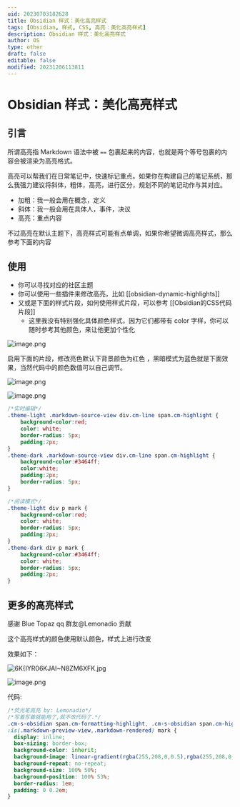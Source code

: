 ```yaml
---
uid: 20230703182628
title: Obsidian 样式：美化高亮样式
tags: [Obsidian, 样式, CSS, 高亮：美化高亮样式]
description: Obsidian 样式：美化高亮样式
author: OS
type: other
draft: false
editable: false
modified: 20231206113811
---
```


# Obsidian 样式：美化高亮样式

## 引言

所谓高亮指 Markdown 语法中被 `==` 包裹起来的内容，也就是两个等号包裹的内容会被渲染为高亮格式。

高亮可以帮我们在日常笔记中，快速标记重点。如果你在构建自己的笔记系统，那么我强力建议将斜体，粗体，高亮，进行区分，规划不同的笔记动作与其对应。

- 加粗：我一般会用在概念，定义
- 斜体：我一般会用在具体人，事件，决议
- 高亮：重点内容

不过高亮在默认主题下，高亮样式可能有点单调，如果你希望微调高亮样式，那么参考下面的内容

## 使用

- 你可以寻找对应的社区主题
- 你可以使用一些插件来修改高亮，比如 [[obsidian-dynamic-highlights]]
- 又或是下面的样式片段，如何使用样式片段，可以参考 [[Obsidian的CSS代码片段]]
	- 这里我没有特别强化具体颜色样式，因为它们都带有 color 字样，你可以随时参考其他颜色，来让他更加个性化

![image.png](https://cdn.pkmer.cn/images/202312061126730.png!pkmer)

启用下面的片段，修改亮色默认下背景颜色为红色 ，黑暗模式为蓝色就是下面效果，当然代码中的颜色数值可以自己调节。

![image.png](https://cdn.pkmer.cn/images/202312061127056.png!pkmer)

![image.png](https://cdn.pkmer.cn/images/202312061128068.png!pkmer)

```CSS
/*实时编辑*/
.theme-light .markdown-source-view div.cm-line span.cm-highlight {
	background-color:red;
    color: white;
	border-radius: 5px;
	padding:2px;
}
.theme-dark .markdown-source-view div.cm-line span.cm-highlight {
	background-color:#3464ff;
    color:white;
	padding:2px;
	border-radius: 5px;
}

/*阅读模式*/
.theme-light div p mark {
	background-color:red;
    color: white;
	border-radius: 5px;
	padding:2px;
}
.theme-dark div p mark {
	background-color:#3464ff;
    color: white;
	border-radius: 5px;
	padding:2px;
}
```

## 更多的高亮样式

感谢 Blue Topaz qq 群友@Lemonadio 贡献

这个高亮样式的颜色使用默认颜色，样式上进行改变

效果如下：

![6K{I`YR06`KJAI~N8ZM6XFK.jpg](https://cdn.pkmer.cn/images/202312061134327.jpg!pkmer)

![image.png](https://cdn.pkmer.cn/images/202312061134347.png!pkmer)

代码:

```css
/*荧光笔高亮 by: Lemonadio*/
/*写着写着就能用了,就不改代码了.*/
.cm-s-obsidian span.cm-formatting-highlight, .cm-s-obsidian span.cm-highlight,
:is(.markdown-preview-view,.markdown-rendered) mark {
  display: inline;
  box-sizing: border-box;
  background-color: inherit;
  background-image: linear-gradient(rgba(255,208,0,0.5),rgba(255,208,0,0.5));
  background-repeat: no-repeat;
  background-size: 100% 50%;
  background-position: 100% 53%;
  border-radius: 1em;
  padding: 0 0.2em;
}

```
